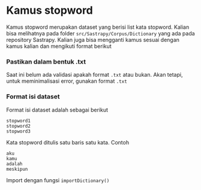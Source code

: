 # Kamus stopword
Kamus stopword  merupakan dataset yang berisi list kata stopword. Kalian bisa melihatnya pada folder `src/Sastrapy/Corpus/Dictionary` yang ada pada repository Sastrapy. Kalian juga bisa mengganti kamus sesuai dengan kamus kalian dan mengikuti format berikut
### Pastikan dalam bentuk .txt
Saat ini belum ada validasi apakah format `.txt` atau bukan. Akan tetapi, untuk meminimalisasi error, gunakan format `.txt`
### Format isi dataset
Format isi dataset adalah sebagai berikut
```
stopword1
stopword2
stopword3
```
Kata stopword ditulis satu baris satu kata. Contoh
```
aku
kamu
adalah
meskipun
```
Import dengan fungsi `importDictionary()`